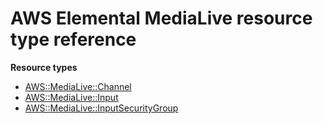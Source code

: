 # AWS Elemental MediaLive resource type reference<a name="AWS_MediaLive"></a>

**Resource types**

- [AWS::MediaLive::Channel](aws-resource-medialive-channel.md)
- [AWS::MediaLive::Input](aws-resource-medialive-input.md)
- [AWS::MediaLive::InputSecurityGroup](aws-resource-medialive-inputsecuritygroup.md)
